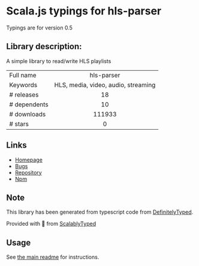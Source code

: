 
# Scala.js typings for hls-parser

Typings are for version 0.5

## Library description:
A simple library to read/write HLS playlists

|                    |                 |
| ------------------ | :-------------: |
| Full name          | hls-parser |
| Keywords           | HLS, media, video, audio, streaming |
| # releases         | 18 |
| # dependents       | 10 |
| # downloads        | 111933 |
| # stars            | 0 |

## Links
- [Homepage](https://github.com/kuu/hls-parser#readme)
- [Bugs](https://github.com/kuu/hls-parser/issues)
- [Repository](https://github.com/kuu/hls-parser)
- [Npm](https://www.npmjs.com/package/hls-parser)
    


## Note
This library has been generated from typescript code from [DefinitelyTyped](https://definitelytyped.org).

Provided with :purple_heart: from [ScalablyTyped](https://github.com/oyvindberg/ScalablyTyped)

## Usage
See [the main readme](../../readme.md) for instructions.



